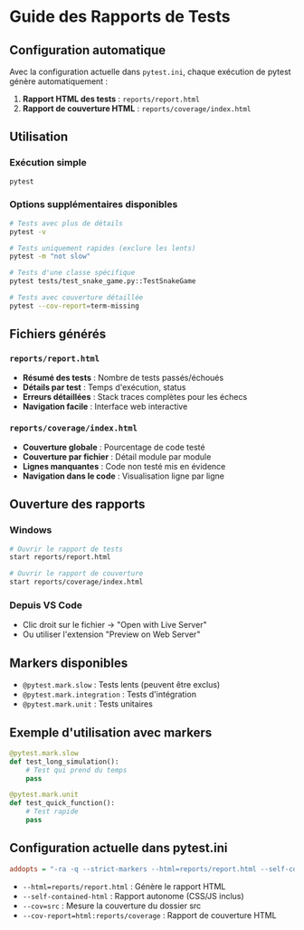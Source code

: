 # Guide des Rapports de Tests

## Configuration automatique

Avec la configuration actuelle dans `pytest.ini`, chaque exécution de pytest génère automatiquement :

1. **Rapport HTML des tests** : `reports/report.html`
2. **Rapport de couverture HTML** : `reports/coverage/index.html`

## Utilisation

### Exécution simple

```bash
pytest
```

### Options supplémentaires disponibles

```bash
# Tests avec plus de détails
pytest -v

# Tests uniquement rapides (exclure les lents)
pytest -m "not slow"

# Tests d'une classe spécifique
pytest tests/test_snake_game.py::TestSnakeGame

# Tests avec couverture détaillée
pytest --cov-report=term-missing
```

## Fichiers générés

### `reports/report.html`

- **Résumé des tests** : Nombre de tests passés/échoués
- **Détails par test** : Temps d'exécution, status
- **Erreurs détaillées** : Stack traces complètes pour les échecs
- **Navigation facile** : Interface web interactive

### `reports/coverage/index.html`

- **Couverture globale** : Pourcentage de code testé
- **Couverture par fichier** : Détail module par module
- **Lignes manquantes** : Code non testé mis en évidence
- **Navigation dans le code** : Visualisation ligne par ligne

## Ouverture des rapports

### Windows

```bash
# Ouvrir le rapport de tests
start reports/report.html

# Ouvrir le rapport de couverture
start reports/coverage/index.html
```

### Depuis VS Code

- Clic droit sur le fichier → "Open with Live Server"
- Ou utiliser l'extension "Preview on Web Server"

## Markers disponibles

- `@pytest.mark.slow` : Tests lents (peuvent être exclus)
- `@pytest.mark.integration` : Tests d'intégration
- `@pytest.mark.unit` : Tests unitaires

## Exemple d'utilisation avec markers

```python
@pytest.mark.slow
def test_long_simulation():
    # Test qui prend du temps
    pass

@pytest.mark.unit
def test_quick_function():
    # Test rapide
    pass
```

## Configuration actuelle dans pytest.ini

```ini
addopts = "-ra -q --strict-markers --html=reports/report.html --self-contained-html --cov=src --cov-report=html:reports/coverage"
```

- `--html=reports/report.html` : Génère le rapport HTML
- `--self-contained-html` : Rapport autonome (CSS/JS inclus)
- `--cov=src` : Mesure la couverture du dossier src
- `--cov-report=html:reports/coverage` : Rapport de couverture HTML
